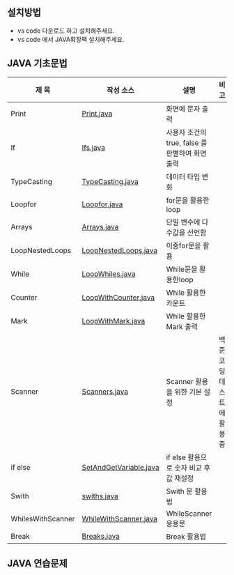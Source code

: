 ## 설치방법 
- vs code 다운로드 하고 설치해주세요.
- vs code 에서 JAVA확장팩 설치해주세요.

## JAVA 기초문법
| 제 목 | 작성 소스 | 설명 | 비 고 |
| --- | --- | --- | --- |
| Print | [Print.java](./src/Prints.java) | 화면에 문자 출력 |   |
| If | [Ifs.java](./src/Ifs.java)| 사용자 조건의 true, false 를 판별하여 화면 출력 |  |
| TypeCasting | [TypeCasting.java](./src/TypeCasting.java) | 데이터 타입 변화  | |
| Loopfor | [Loopfor.java](./src/LoopFor.java) | for문을 활용한 loop | |
| Arrays | [Arrays.java](./src/Arrays.java) | 단일 변수에 다수값을 선언함 | |
| LoopNestedLoops | [LoopNestedLoops.java](./src/LoopNestedLoops.java) | 이중for문을 활용 | |
| While | [LoopWhiles.java](./src/LoopWhiles.java) | While문을 활용한loop | |
| Counter | [LoopWithCounter.java](./src/LoopWithCounter.java) | While 활용한 카운트 | |
| Mark | [LoopWithMark.java](./src/LoopWithMark.java) | While 활용한 Mark 출력 | |
| Scanner | [Scanners.java](./src/Scanners.java) | Scanner 활용을 위한 기본 설정 | 백준코딩 테스트에 활용중 |
| if else | [SetAndGetVariable.java](./src/SetAndGetVariable.java) | if else 활용으로 숫자 비교 후 값 재설정 | |
| Swith | [swiths.java](./src/swiths.java) | Swith 문 활용법 | |
| WhilesWithScanner | [WhileWithScanner.java](./src/WhileWithScanner.java) | WhileScanner 응용문 | |
| Break | [Breaks.java](./src/Breaks.java) | Break 활용법 | |

## JAVA 연습문제
